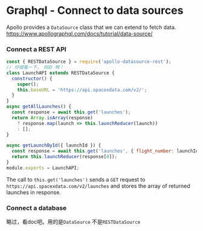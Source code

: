 # Graphql - Connect to data sources
Apollo provides a `DataSource` class that we can extend to fetch data.   
https://www.apollographql.com/docs/tutorial/data-source/    
### Connect a REST API
```js
const { RESTDataSource } = require('apollo-datasource-rest');
// 仔细看一下， OOD 啊！
class LaunchAPI extends RESTDataSource {
  constructor() {
    super();
    this.baseURL = 'https://api.spacexdata.com/v2/';
  }
}
async getAllLaunches() {
  const response = await this.get('launches');
  return Array.isArray(response)
    ? response.map(launch => this.launchReducer(launch))
    : [];
}

async getLaunchById({ launchId }) {
  const response = await this.get('launches', { flight_number: launchId });
  return this.launchReducer(response[0]);
}
module.exports = LaunchAPI;
```
The call to `this.get('launches')` sends a `GET` request to `https://api.spacexdata.com/v2/launches` and stores the array of returned launches in response.   
### Connect a database
略过，看doc吧。用的是`DataSource` 不是`RESTDataSource`    
